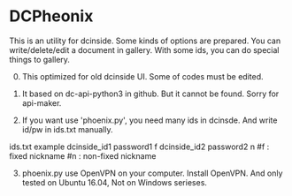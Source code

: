 # DCPheonix
This is an utility for dcinside. Some kinds of options are prepared. You can write/delete/edit a document in gallery. With some ids, you can do special things to gallery.

0. This optimized for old dcinside UI. Some of codes must be edited.

1. It based on dc-api-python3 in github. But it cannot be found. Sorry for api-maker.

2. If you want use 'phoenix.py', you need many ids in dcinsde. And write id/pw in ids.txt manually.

ids.txt example
dcinside_id1 password1 f
dcinside_id2 password2 n
#f : fixed nickname
#n : non-fixed nickname

3. phoenix.py use OpenVPN on your computer. Install OpenVPN. And only tested on Ubuntu 16.04, Not on Windows serieses.
